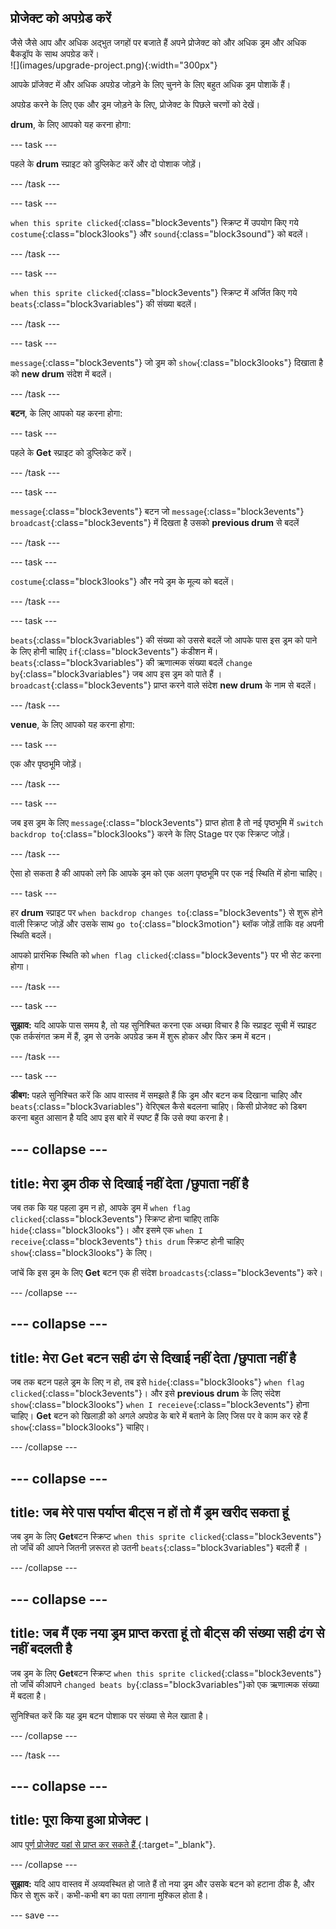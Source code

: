## प्रोजेक्ट को अपग्रेड करें

<div style="display: flex; flex-wrap: wrap">
<div style="flex-basis: 200px; flex-grow: 1; margin-right: 15px;">
जैसे जैसे आप और अधिक अद्भुत जगहों पर बजाते हैं अपने प्रोजेक्ट को और अधिक ड्रम और अधिक बैकड्रॉप के साथ अपग्रेड करें। 
</div>
<div>
![](images/upgrade-project.png){:width="300px"}
</div>
</div>

आपके प्रॉजेक्ट में और अधिक अपग्रेड जोड़ने के लिए चुनने के लिए बहुत अधिक ड्रम पोशाकें हैं।

अपग्रेड करने के लिए एक और ड्रम जोड़ने के लिए, प्रोजेक्ट के पिछले चरणों को देखें।

**drum**, के लिए आपको यह करना होगा:

--- task ---

पहले के **drum** स्प्राइट को डुप्लिकेट करें और दो पोशाक जोड़ें।

--- /task ---

--- task ---

`when this sprite clicked`{:class="block3events"} स्क्रिप्ट में उपयोग किए गये `costume`{:class="block3looks"} और `sound`{:class="block3sound"} को बदलें।

--- /task ---

--- task ---

`when this sprite clicked`{:class="block3events"} स्क्रिप्ट में अर्जित किए गये `beats`{:class="block3variables"} की संख्या बदलें।

--- /task ---

--- task ---

`message`{:class="block3events"} जो ड्रम को `show`{:class="block3looks"} दिखाता है को **new drum** संदेश में बदलें।

--- /task ---

**बटन**, के लिए आपको यह करना होगा:

--- task ---

पहले के **Get** स्प्राइट को डुप्लिकेट करें।

--- /task ---

--- task ---

`message`{:class="block3events"} बटन जो `message`{:class="block3events"} `broadcast`{:class="block3events"} में दिखता है उसको **previous drum** से बदलें

--- /task ---

--- task ---

`costume`{:class="block3looks"} और नये ड्रम के मूल्य को बदलें।

--- /task ---

--- task ---

`beats`{:class="block3variables"} की संख्या को उससे बदलें जो आपके पास इस ड्रम को पाने के लिए होनी चाहिए `if`{:class="block3events"} कंडीशन में। `beats`{:class="block3variables"} की ऋणात्मक संख्या बदलें `change by`{:class="block3variables"} जब आप इस ड्रम को पाते हैं । `broadcast`{:class="block3events"} प्राप्त करने वाले संदेश **new drum** के नाम से बदलें।

--- /task ---

**venue**, के लिए आपको यह करना होगा:

--- task ---

एक और पृष्ठभूमि जोड़ें।

--- /task ---

--- task ---

जब इस ड्रम के लिए `message`{:class="block3events"} प्राप्त होता है तो नई पृष्ठभूमि में `switch backdrop to`{:class="block3looks"} करने के लिए Stage पर एक स्क्रिप्ट जोड़ें।

--- /task ---

ऐसा हो सकता है की आपको लगे कि आपके ड्रम को एक अलग पृष्ठभूमि पर एक नई स्थिति में होना चाहिए।

--- task ---

हर **drum** स्प्राइट पर `when backdrop changes to`{:class="block3events"} से शुरू होने वाली स्क्रिप्ट जोड़ें और उसके साथ `go to`{:class="block3motion"} ब्लॉक जोड़ें ताकि वह अपनी स्थिति बदलें।

आपको प्रारंभिक स्थिति को `when flag clicked`{:class="block3events"} पर भी सेट करना होगा।

--- /task ---

--- task ---

**सुझाव:** यदि आपके पास समय है, तो यह सुनिश्चित करना एक अच्छा विचार है कि स्प्राइट सूची में स्प्राइट एक तर्कसंगत क्रम में हैं, ड्रम से उनके अपग्रेड क्रम में शुरू होकर और फिर क्रम में बटन।

--- /task ---

--- task ---

**डीबग:** पहले सुनिश्चित करें कि आप वास्तव में समझते हैं कि ड्रम और बटन कब दिखाना चाहिए और `beats`{:class="block3variables"} वेरिएबल कैसे बदलना चाहिए। किसी प्रोजेक्ट को डिबग करना बहुत आसान है यदि आप इस बारे में स्पष्ट हैं कि उसे क्या करना है।

--- collapse ---
---
title: मेरा ड्रम ठीक से दिखाई नहीं देता /छुपाता नहीं है
---

जब तक कि यह पहला ड्रम न हो, आपके ड्रम में `when flag clicked`{:class="block3events"} स्क्रिप्ट होना चाहिए ताकि `hide`{:class="block3looks"}। और इसमे एक `when I receive`{:class="block3events"} `this drum` स्क्रिप्ट होनी चाहिए `show`{:class="block3looks"} के लिए।

जांचें कि इस ड्रम के लिए **Get** बटन एक ही संदेश `broadcasts`{:class="block3events"} करे।


--- /collapse ---

--- collapse ---
---
title: मेरा Get बटन सही ढंग से दिखाई नहीं देता /छुपाता नहीं है
---

जब तक बटन पहले ड्रम के लिए न हो, तब इसे `hide`{:class="block3looks"} `when flag clicked`{:class="block3events"}। और इसे **previous drum** के लिए संदेश `show`{:class="block3looks"} `when I receieve`{:class="block3events"} होना चाहिए। **Get** बटन को खिलाड़ी को अगले अपग्रेड के बारे में बताने के लिए जिस पर वे काम कर रहे हैं `show`{:class="block3looks"} चाहिए।

--- /collapse ---

--- collapse ---
---
title: जब मेरे पास पर्याप्त बीट्स न हों तो मैं ड्रम खरीद सकता हूं
---

जब ड्रम के लिए **Get**बटन स्क्रिप्ट `when this sprite clicked`{:class="block3events"} तो जाँचें की आपने जितनी ज़रूरत हो उतनी `beats`{:class="block3variables"} बदली हैं ।

--- /collapse ---

--- collapse ---
---
title: जब मैं एक नया ड्रम प्राप्त करता हूं तो बीट्स की संख्या सही ढंग से नहीं बदलती है
---

जब ड्रम के लिए **Get**बटन स्क्रिप्ट `when this sprite clicked`{:class="block3events"} तो जाँचें कीआपने `changed beats by`{:class="block3variables"}को एक ऋणात्मक संख्या में बदला है।

सुनिश्चित करें कि यह ड्रम बटन पोशाक पर संख्या से मेल खाता है।

--- /collapse ---

--- /task ---

--- collapse ---
---
title: पूरा किया हुआ प्रोजेक्ट।
---

आप [ पूर्ण प्रोजेक्ट यहां से प्राप्त कर सकते हैं ](https://scratch.mit.edu/projects/522323676/){:target="_blank"}.

--- /collapse ---

**सुझाव:** यदि आप वास्तव में अव्यवस्थित हो जाते हैं तो नया ड्रम और उसके बटन को हटाना ठीक है, और फिर से शुरू करें। कभी-कभी बग का पता लगाना मुश्किल होता है।

--- save ---
